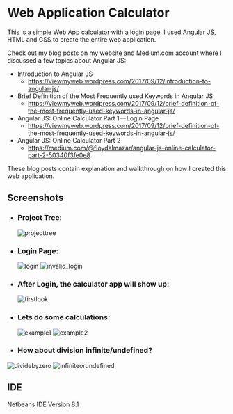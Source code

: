# Web Application Calculator

This is a simple Web App calculator with a login page. I used Angular JS, HTML and CSS to create the entire web application. 

Check out my blog posts on my website and Medium.com account where I discussed a few topics about Angular JS:

* Introduction to Angular JS
  - https://viewmyweb.wordpress.com/2017/09/12/introduction-to-angular-js/
* Brief Definition of the Most Frequently used Keywords in Angular JS
  - https://viewmyweb.wordpress.com/2017/09/12/brief-definition-of-the-most-frequently-used-keywords-in-angular-js/
* Angular JS: Online Calculator Part 1 — Login Page
  - https://viewmyweb.wordpress.com/2017/09/12/brief-definition-of-the-most-frequently-used-keywords-in-angular-js/
* Angular JS: Online Calculator Part 2
  - https://medium.com/@floydalmazar/angular-js-online-calculator-part-2-50340f3fe0e8

These blog posts contain explanation and walkthrough on how I created this web application. 

## Screenshots

* ### Project Tree:  
  ![projecttree](https://user-images.githubusercontent.com/24326950/31600253-047a87b4-b213-11e7-95cd-0560f29ed777.JPG)  
  
* ### Login Page:   
  ![login](https://user-images.githubusercontent.com/24326950/31600278-16da74f0-b213-11e7-9cbe-7682846b4f87.JPG)
  ![invalid_login](https://user-images.githubusercontent.com/24326950/31600296-2107db70-b213-11e7-9438-bfd2933e3d8a.JPG)
  
* ### After Login, the calculator app will show up:  
  ![firstlook](https://user-images.githubusercontent.com/24326950/31600411-90531760-b213-11e7-9fe7-40391929eab0.JPG)

* ### Lets do some calculations:  
  ![example1](https://user-images.githubusercontent.com/24326950/31600526-1071a01a-b214-11e7-80fd-bcf01b54332a.JPG)
  ![example2](https://user-images.githubusercontent.com/24326950/31600538-1f707c6c-b214-11e7-9848-2bd84f8cefc0.JPG)  

* ### How about division infinite/undefined?  
![dividebyzero](https://user-images.githubusercontent.com/24326950/31600573-3b1eff10-b214-11e7-813a-0c238896e31b.JPG)
![infiniteorundefined](https://user-images.githubusercontent.com/24326950/31600593-45afd184-b214-11e7-9e60-275a73fddae0.JPG)

## IDE
Netbeans IDE Version 8.1
